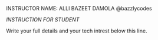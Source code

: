 INSTRUCTOR NAME: ALLI BAZEET DAMOLA @bazzlycodes

*_INSTRUCTION FOR STUDENT_*

Write your full details and your tech intrest below this line.
